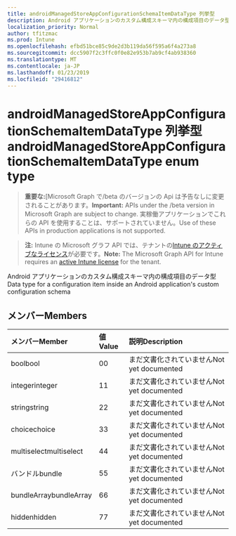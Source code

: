 ```yaml
---
title: androidManagedStoreAppConfigurationSchemaItemDataType 列挙型
description: Android アプリケーションのカスタム構成スキーマ内の構成項目のデータ型
localization_priority: Normal
author: tfitzmac
ms.prod: Intune
ms.openlocfilehash: efbd51bce85c9de2d3b119da56f595a6f4a273a8
ms.sourcegitcommit: dcc5907f2c3ffc0f0e82e953b7ab9cf4ab938360
ms.translationtype: MT
ms.contentlocale: ja-JP
ms.lasthandoff: 01/23/2019
ms.locfileid: "29416812"
---
```

# <a name="androidmanagedstoreappconfigurationschemaitemdatatype-enum-type"></a><span data-ttu-id="9d5c0-103">androidManagedStoreAppConfigurationSchemaItemDataType 列挙型</span><span class="sxs-lookup"><span data-stu-id="9d5c0-103">androidManagedStoreAppConfigurationSchemaItemDataType enum type</span></span>

> <span data-ttu-id="9d5c0-104">**重要な:**[Microsoft Graph で/beta のバージョンの Api は予告なしに変更されることがあります。</span><span class="sxs-lookup"><span data-stu-id="9d5c0-104">**Important:** APIs under the /beta version in Microsoft Graph are subject to change.</span></span> <span data-ttu-id="9d5c0-105">実稼働アプリケーションでこれらの API を使用することは、サポートされていません。</span><span class="sxs-lookup"><span data-stu-id="9d5c0-105">Use of these APIs in production applications is not supported.</span></span>

> <span data-ttu-id="9d5c0-106">**注:** Intune の Microsoft グラフ API では、テナントの[Intune のアクティブなライセンス](https://go.microsoft.com/fwlink/?linkid=839381)が必要です。</span><span class="sxs-lookup"><span data-stu-id="9d5c0-106">**Note:** The Microsoft Graph API for Intune requires an [active Intune license](https://go.microsoft.com/fwlink/?linkid=839381) for the tenant.</span></span>

<span data-ttu-id="9d5c0-107">Android アプリケーションのカスタム構成スキーマ内の構成項目のデータ型</span><span class="sxs-lookup"><span data-stu-id="9d5c0-107">Data type for a configuration item inside an Android application's custom configuration schema</span></span>

## <a name="members"></a><span data-ttu-id="9d5c0-108">メンバー</span><span class="sxs-lookup"><span data-stu-id="9d5c0-108">Members</span></span>
|<span data-ttu-id="9d5c0-109">メンバー</span><span class="sxs-lookup"><span data-stu-id="9d5c0-109">Member</span></span>|<span data-ttu-id="9d5c0-110">値</span><span class="sxs-lookup"><span data-stu-id="9d5c0-110">Value</span></span>|<span data-ttu-id="9d5c0-111">説明</span><span class="sxs-lookup"><span data-stu-id="9d5c0-111">Description</span></span>|
|:---|:---|:---|
|<span data-ttu-id="9d5c0-112">bool</span><span class="sxs-lookup"><span data-stu-id="9d5c0-112">bool</span></span>|<span data-ttu-id="9d5c0-113">0</span><span class="sxs-lookup"><span data-stu-id="9d5c0-113">0</span></span>|<span data-ttu-id="9d5c0-114">まだ文書化されていません</span><span class="sxs-lookup"><span data-stu-id="9d5c0-114">Not yet documented</span></span>|
|<span data-ttu-id="9d5c0-115">integer</span><span class="sxs-lookup"><span data-stu-id="9d5c0-115">integer</span></span>|<span data-ttu-id="9d5c0-116">1</span><span class="sxs-lookup"><span data-stu-id="9d5c0-116">1</span></span>|<span data-ttu-id="9d5c0-117">まだ文書化されていません</span><span class="sxs-lookup"><span data-stu-id="9d5c0-117">Not yet documented</span></span>|
|<span data-ttu-id="9d5c0-118">string</span><span class="sxs-lookup"><span data-stu-id="9d5c0-118">string</span></span>|<span data-ttu-id="9d5c0-119">2</span><span class="sxs-lookup"><span data-stu-id="9d5c0-119">2</span></span>|<span data-ttu-id="9d5c0-120">まだ文書化されていません</span><span class="sxs-lookup"><span data-stu-id="9d5c0-120">Not yet documented</span></span>|
|<span data-ttu-id="9d5c0-121">choice</span><span class="sxs-lookup"><span data-stu-id="9d5c0-121">choice</span></span>|<span data-ttu-id="9d5c0-122">3</span><span class="sxs-lookup"><span data-stu-id="9d5c0-122">3</span></span>|<span data-ttu-id="9d5c0-123">まだ文書化されていません</span><span class="sxs-lookup"><span data-stu-id="9d5c0-123">Not yet documented</span></span>|
|<span data-ttu-id="9d5c0-124">multiselect</span><span class="sxs-lookup"><span data-stu-id="9d5c0-124">multiselect</span></span>|<span data-ttu-id="9d5c0-125">4</span><span class="sxs-lookup"><span data-stu-id="9d5c0-125">4</span></span>|<span data-ttu-id="9d5c0-126">まだ文書化されていません</span><span class="sxs-lookup"><span data-stu-id="9d5c0-126">Not yet documented</span></span>|
|<span data-ttu-id="9d5c0-127">バンドル</span><span class="sxs-lookup"><span data-stu-id="9d5c0-127">bundle</span></span>|<span data-ttu-id="9d5c0-128">5</span><span class="sxs-lookup"><span data-stu-id="9d5c0-128">5</span></span>|<span data-ttu-id="9d5c0-129">まだ文書化されていません</span><span class="sxs-lookup"><span data-stu-id="9d5c0-129">Not yet documented</span></span>|
|<span data-ttu-id="9d5c0-130">bundleArray</span><span class="sxs-lookup"><span data-stu-id="9d5c0-130">bundleArray</span></span>|<span data-ttu-id="9d5c0-131">6</span><span class="sxs-lookup"><span data-stu-id="9d5c0-131">6</span></span>|<span data-ttu-id="9d5c0-132">まだ文書化されていません</span><span class="sxs-lookup"><span data-stu-id="9d5c0-132">Not yet documented</span></span>|
|<span data-ttu-id="9d5c0-133">hidden</span><span class="sxs-lookup"><span data-stu-id="9d5c0-133">hidden</span></span>|<span data-ttu-id="9d5c0-134">7</span><span class="sxs-lookup"><span data-stu-id="9d5c0-134">7</span></span>|<span data-ttu-id="9d5c0-135">まだ文書化されていません</span><span class="sxs-lookup"><span data-stu-id="9d5c0-135">Not yet documented</span></span>|




